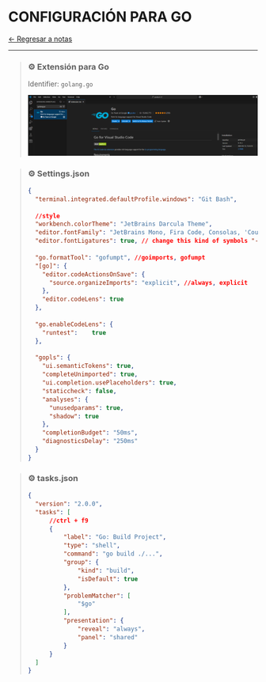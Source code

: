# CONFIGURACIÓN PARA GO

[← Regresar a notas](../../README.md) <br>

---

> ### ⚙️ Extensión para Go
> Identifier: `golang.go`
> 
> ![img.png](resources/golang.go.png)

> ### ⚙️ Settings.json
> ```json
> {
>   "terminal.integrated.defaultProfile.windows": "Git Bash",
>   
>   //style
>   "workbench.colorTheme": "JetBrains Darcula Theme",
>   "editor.fontFamily": "JetBrains Mono, Fira Code, Consolas, 'Courier New', monospace",
>   "editor.fontLigatures": true, // change this kind of symbols "->"
> 
>   "go.formatTool": "gofumpt", //goimports, gofumpt
>   "[go]": {
>     "editor.codeActionsOnSave": {
>       "source.organizeImports": "explicit", //always, explicit
>     },
>     "editor.codeLens": true
>   },
> 
>   "go.enableCodeLens": {
>     "runtest":    true
>   },
> 
>   "gopls": {
>     "ui.semanticTokens": true,
>     "completeUnimported": true,
>     "ui.completion.usePlaceholders": true,
>     "staticcheck": false,
>     "analyses": {
>       "unusedparams": true,
>       "shadow": true
>     },
>     "completionBudget": "50ms",
>     "diagnosticsDelay": "250ms"
>   }
> }
> ```

> ### ⚙️ tasks.json
> ```json
> {
> 	"version": "2.0.0",
> 	"tasks": [
> 		//ctrl + f9
> 		{
> 			"label": "Go: Build Project",
> 			"type": "shell",
> 			"command": "go build ./...",
> 			"group": {
> 				"kind": "build",
> 				"isDefault": true
> 			},
> 			"problemMatcher": [
> 				"$go"
> 			],
> 			"presentation": {
> 				"reveal": "always",
> 				"panel": "shared"
> 			}
> 		}
> 	]
> }
> ```